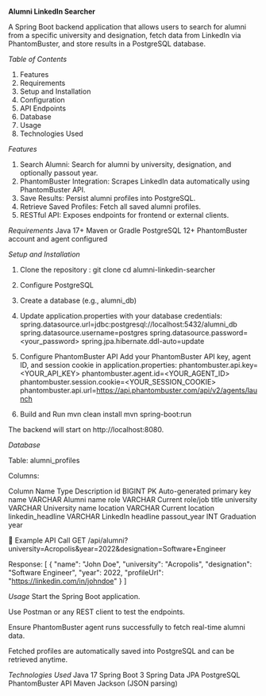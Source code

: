 **Alumni LinkedIn Searcher**

A Spring Boot backend application that allows users to search for alumni from a specific university and designation, fetch data from LinkedIn via PhantomBuster, and store results in a PostgreSQL database.

*Table of Contents*
1. Features
2. Requirements
3. Setup and Installation
4. Configuration
5. API Endpoints
6. Database
7. Usage
8. Technologies Used

*Features*
1. Search Alumni: Search for alumni by university, designation, and optionally passout year.
2. PhantomBuster Integration: Scrapes LinkedIn data automatically using PhantomBuster API.
3. Save Results: Persist alumni profiles into PostgreSQL.
4. Retrieve Saved Profiles: Fetch all saved alumni profiles.
5. RESTful API: Exposes endpoints for frontend or external clients.

*Requirements*
Java 17+
Maven or Gradle
PostgreSQL 12+
PhantomBuster account and agent configured

*Setup and Installation*
1. Clone the repository :
        git clone <repo-url>
        cd alumni-linkedin-searcher


2. Configure PostgreSQL
3. Create a database (e.g., alumni_db)

4. Update application.properties with your database credentials:
        spring.datasource.url=jdbc:postgresql://localhost:5432/alumni_db
        spring.datasource.username=postgres
        spring.datasource.password=<your_password>
        spring.jpa.hibernate.ddl-auto=update


5. Configure PhantomBuster API
        Add your PhantomBuster API key, agent ID, and session cookie in application.properties:
        phantombuster.api.key=<YOUR_API_KEY>
        phantombuster.agent.id=<YOUR_AGENT_ID>
        phantombuster.session.cookie=<YOUR_SESSION_COOKIE>
        phantombuster.api.url=https://api.phantombuster.com/api/v2/agents/launch


6. Build and Run
        mvn clean install
        mvn spring-boot:run


The backend will start on http://localhost:8080.

*Database*

Table: alumni_profiles

Columns:

Column Name	Type	Description
id	BIGINT PK	Auto-generated primary key
name	VARCHAR	Alumni name
role	VARCHAR	Current role/job title
university	VARCHAR	University name
location	VARCHAR	Current location
linkedin_headline	VARCHAR	LinkedIn headline
passout_year	INT	Graduation year

📖 Example API Call
GET /api/alumni?university=Acropolis&year=2022&designation=Software+Engineer


Response:
[
  {
    "name": "John Doe",
    "university": "Acropolis",
    "designation": "Software Engineer",
    "year": 2022,
    "profileUrl": "https://linkedin.com/in/johndoe"
  }
]

*Usage*
Start the Spring Boot application.

Use Postman or any REST client to test the endpoints.

Ensure PhantomBuster agent runs successfully to fetch real-time alumni data.

Fetched profiles are automatically saved into PostgreSQL and can be retrieved anytime.

*Technologies Used*
Java 17
Spring Boot 3
Spring Data JPA
PostgreSQL
PhantomBuster API
Maven
Jackson (JSON parsing)
